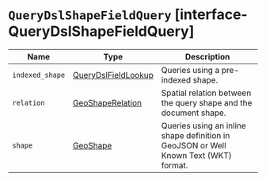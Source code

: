 # `QueryDslShapeFieldQuery` [interface-QueryDslShapeFieldQuery]

| Name | Type | Description |
| - | - | - |
| `indexed_shape` | [QueryDslFieldLookup](./QueryDslFieldLookup.md) | Queries using a pre-indexed shape. |
| `relation` | [GeoShapeRelation](./GeoShapeRelation.md) | Spatial relation between the query shape and the document shape. |
| `shape` | [GeoShape](./GeoShape.md) | Queries using an inline shape definition in GeoJSON or Well Known Text (WKT) format. |
